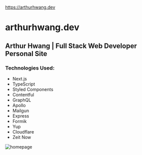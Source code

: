 https://arthurhwang.dev

# arthurhwang.dev

## Arthur Hwang | Full Stack Web Developer Personal Site

### Technologies Used:
* Next.js
* TypeScript
* Styled Components
* Contentful
* GraphQL
* Apollo
* Mailgun
* Express
* Formik
* Yup
* Cloudflare
* Zeit Now


![homepage](https://arthurhwang.dev/static/projects/arthurhwang.dev/screenshot-7.png)
